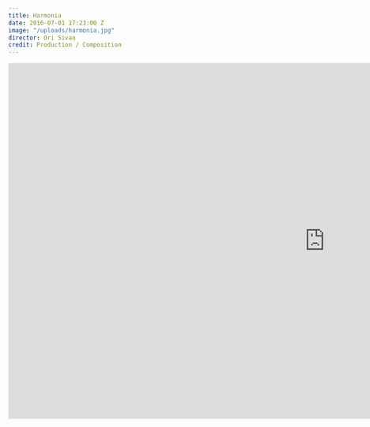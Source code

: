 ```yaml
---
title: Harmonia
date: 2016-07-01 17:23:00 Z
image: "/uploads/harmonia.jpg"
director: Ori Sivan
credit: Production / Composition
---
```


<div class="responsive-embed  widescreen">
<iframe width="1280" height="720" src="https://www.youtube.com/embed/ABwGpET-RdM?rel=0&amp;showinfo=0" frameborder="0" allowfullscreen></iframe>
</div>